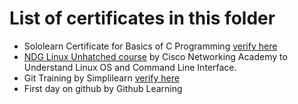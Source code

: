 # __List of certificates in this folder__
  * Sololearn Certificate for Basics of C Programming [verify here](https://www.sololearn.com/Certificate/1089-23597034/jpg)
  * [NDG Linux Unhatched course](https://www.netacad.com/courses/os-it/ndg-linux-unhatched) by Cisco Networking Academy to Understand Linux OS and Command Line Interface.
  * Git Training by Simplilearn [verify here](https://certificates.simplicdn.net/share/3346780_1648390553.pdf)
  * First day on github by Github Learning

